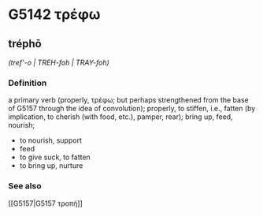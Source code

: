 # G5142 τρέφω

## tréphō

_(tref'-o | TREH-foh | TRAY-foh)_

### Definition

a primary verb (properly, τρέφω; but perhaps strengthened from the base of G5157 through the idea of convolution); properly, to stiffen, i.e., fatten (by implication, to cherish (with food, etc.), pamper, rear); bring up, feed, nourish; 

- to nourish, support
- feed
- to give suck, to fatten
- to bring up, nurture

### See also

[[G5157|G5157 τροπή]]
